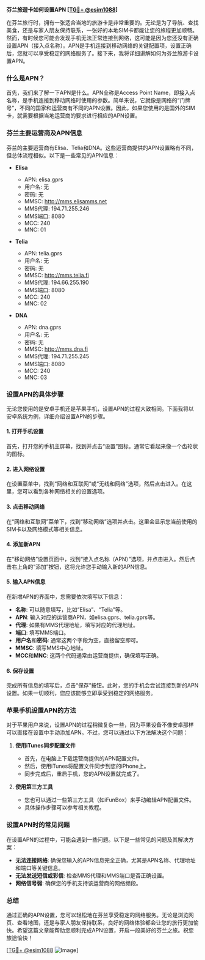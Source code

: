 **芬兰旅遊卡如何设置APN [[TG💪+ @esim1088](https://t.me/s/esim1088)]**

在芬兰旅行时，拥有一张适合当地的旅游卡是非常重要的。无论是为了导航、查找美食，还是与家人朋友保持联系，一张好的本地SIM卡都能让您的旅程更加顺畅。然而，有时候您可能会发现手机无法正常连接到网络，这可能是因为您还没有正确设置APN（接入点名称）。APN是手机连接到移动网络的关键配置项，设置正确后，您就可以享受稳定的网络服务了。接下来，我将详细讲解如何为芬兰旅游卡设置APN。

### 什么是APN？

首先，我们来了解一下APN是什么。APN全称是Access Point Name，即接入点名称，是手机连接到移动网络时使用的参数。简单来说，它就像是网络的“门牌号”，不同的国家和运营商有不同的APN设置。因此，如果您使用的是国外的SIM卡，就需要根据当地运营商的要求进行相应的APN设置。

### 芬兰主要运营商及APN信息

芬兰的主要运营商有Elisa、Telia和DNA。这些运营商提供的APN设置略有不同，但总体流程相似。以下是一些常见的APN信息：

- **Elisa**
  - APN: elisa.gprs
  - 用户名: 无
  - 密码: 无
  - MMSC: http://mms.elisamms.net
  - MMS代理: 194.71.255.246
  - MMS端口: 8080
  - MCC: 240
  - MNC: 01

- **Telia**
  - APN: telia.gprs
  - 用户名: 无
  - 密码: 无
  - MMSC: http://mms.telia.fi
  - MMS代理: 194.66.255.190
  - MMS端口: 8080
  - MCC: 240
  - MNC: 02

- **DNA**
  - APN: dna.gprs
  - 用户名: 无
  - 密码: 无
  - MMSC: http://mms.dna.fi
  - MMS代理: 194.71.255.245
  - MMS端口: 8080
  - MCC: 240
  - MNC: 03

### 设置APN的具体步骤

无论您使用的是安卓手机还是苹果手机，设置APN的过程大致相同。下面我将以安卓系统为例，详细介绍设置APN的步骤。

#### 1. 打开手机设置

首先，打开您的手机主屏幕，找到并点击“设置”图标。通常它看起来像一个齿轮状的图标。

#### 2. 进入网络设置

在设置菜单中，找到“网络和互联网”或“无线和网络”选项，然后点击进入。在这里，您可以看到各种网络相关的设置选项。

#### 3. 点击移动网络

在“网络和互联网”菜单下，找到“移动网络”选项并点击。这里会显示您当前使用的SIM卡以及网络模式等相关信息。

#### 4. 添加新APN

在“移动网络”设置页面中，找到“接入点名称（APN）”选项，并点击进入。然后点击右上角的“添加”按钮，这将允许您手动输入新的APN信息。

#### 5. 输入APN信息

在新增APN的界面中，您需要依次填写以下信息：
- **名称**: 可以随意填写，比如“Elisa”、“Telia”等。
- **APN**: 输入对应的运营商APN，如elisa.gprs、telia.gprs等。
- **代理**: 如果有MMS代理地址，填写对应的代理地址。
- **端口**: 填写MMS端口。
- **用户名**和**密码**: 通常这两个字段为空，直接留空即可。
- **MMSC**: 填写MMS中心地址。
- **MCC**和**MNC**: 这两个代码通常由运营商提供，确保填写正确。

#### 6. 保存设置

完成所有信息的填写后，点击“保存”按钮。此时，您的手机会尝试连接到新的APN设置。如果一切顺利，您应该能够立即享受到稳定的网络服务。

### 苹果手机设置APN的方法

对于苹果用户来说，设置APN的过程稍微复杂一些，因为苹果设备不像安卓那样可以直接在设置中手动添加APN。不过，您可以通过以下方法解决这个问题：

1. **使用iTunes同步配置文件**
   - 首先，在电脑上下载运营商提供的APN配置文件。
   - 然后，使用iTunes将配置文件同步到您的iPhone上。
   - 同步完成后，重启手机，您的APN设置就完成了。

2. **使用第三方工具**
   - 您也可以通过一些第三方工具（如iFunBox）来手动编辑APN配置文件。
   - 具体操作步骤可以参考相关教程。

### 设置APN时的常见问题

在设置APN的过程中，可能会遇到一些问题。以下是一些常见的问题及其解决方案：

- **无法连接网络**: 确保您输入的APN信息完全正确，尤其是APN名称、代理地址和端口等关键信息。
- **无法发送短信或彩信**: 检查MMS代理和MMS端口是否正确设置。
- **网络信号弱**: 确保您的手机支持该运营商的网络频段。

### 总结

通过正确的APN设置，您可以轻松地在芬兰享受稳定的网络服务。无论是浏览网页、查看地图，还是与家人朋友保持联系，良好的网络体验都会让您的旅行更加愉快。希望这篇文章能帮助您顺利完成APN设置，开启一段美好的芬兰之旅。祝您旅途愉快！

[[TG💪+ @esim1088](https://t.me/s/esim1088) ![Image](https://i.postimg.cc/4NQfJmqS/Snipaste-2025-05-13-00-14-12.png)]